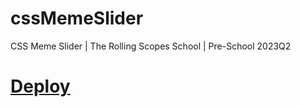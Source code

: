 # cssMemeSlider
CSS Meme Slider | The Rolling Scopes School | Pre-School 2023Q2

# **[Deploy](https://KirillGenin.github.io/cssMemeSlider/cssMemeSlider/index.html)**